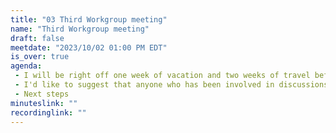 ```yaml
---
title: "03 Third Workgroup meeting"
name: "Third Workgroup meeting"
draft: false
meetdate: "2023/10/02 01:00 PM EDT"
is_over: true
agenda:
 - I will be right off one week of vacation and two weeks of travel before that so I won't have much new for the group.
 - I'd like to suggest that anyone who has been involved in discussions/work regarding any of the areas we identified as priority features provide updates.
 - Next steps
minuteslink: ""
recordinglink: ""
---
```


